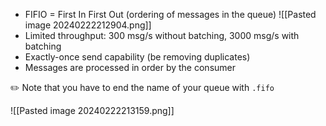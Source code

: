 
- FIFIO = First In First Out (ordering of messages in the queue)
![[Pasted image 20240222212904.png]]
- Limited throughput: 300 msg/s without batching, 3000 msg/s with batching
- Exactly-once send capability (be removing duplicates)
- Messages are processed in order by the consumer

✏️ Note that you have to end the name of your queue with `.fifo`

![[Pasted image 20240222213159.png]]



